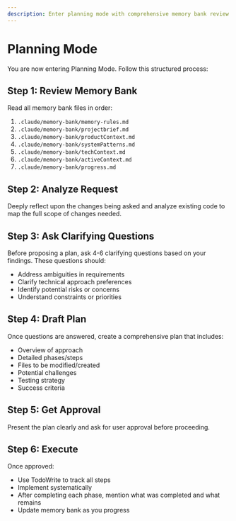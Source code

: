 ```yaml
---
description: Enter planning mode with comprehensive memory bank review
---
```


# Planning Mode

You are now entering Planning Mode. Follow this structured process:

## Step 1: Review Memory Bank
Read all memory bank files in order:
1. `.claude/memory-bank/memory-rules.md`
2. `.claude/memory-bank/projectbrief.md`
3. `.claude/memory-bank/productContext.md`
4. `.claude/memory-bank/systemPatterns.md`
5. `.claude/memory-bank/techContext.md`
6. `.claude/memory-bank/activeContext.md`
7. `.claude/memory-bank/progress.md`

## Step 2: Analyze Request
Deeply reflect upon the changes being asked and analyze existing code to map the full scope of changes needed.

## Step 3: Ask Clarifying Questions
Before proposing a plan, ask 4-6 clarifying questions based on your findings. These questions should:
- Address ambiguities in requirements
- Clarify technical approach preferences
- Identify potential risks or concerns
- Understand constraints or priorities

## Step 4: Draft Plan
Once questions are answered, create a comprehensive plan that includes:
- Overview of approach
- Detailed phases/steps
- Files to be modified/created
- Potential challenges
- Testing strategy
- Success criteria

## Step 5: Get Approval
Present the plan clearly and ask for user approval before proceeding.

## Step 6: Execute
Once approved:
- Use TodoWrite to track all steps
- Implement systematically
- After completing each phase, mention what was completed and what remains
- Update memory bank as you progress
